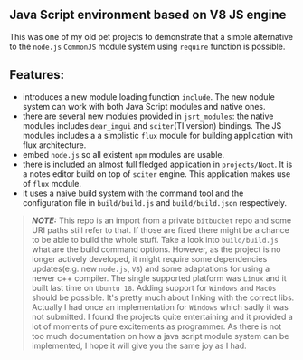 ## Java Script environment based on V8 JS engine

This was one of my old pet projects to demonstrate that a simple alternative to the `node.js` `CommonJS` module system using `require` function is possible.

## Features:
- introduces a new module loading function `include`. The new nodule system can work with both Java Script modules and native ones.
- there are several new modules provided in `jsrt_modules`: the native modules includes `dear_imgui` and `sciter`(TI version) bindings. The JS modules includes a a simplistic `flux` module for building application with flux architecture.
- embed `node.js` so all existent `npm` modules are usable.
- there is included an almost full fledged application in `projects/Noot`. It is a notes editor build on top of `sciter` engine. This application makes use of `flux` module.
- it uses a naive build system with the command tool and the configuration file in `build/build.js` and `build/build.json` respectively.

> **_NOTE:_** This repo is an import from a private `bitbucket` repo and some URI paths still refer to that. If those are fixed there might be a chance to be able to build the whole stuff. Take a look into `build/build.js` what are the build command options. However, as the project is no longer actively developed, it might require some dependencies updates(e.g. new `node.js`, `V8`) and some adaptations for using a newer c++ compiler. The single supported platform was `Linux` and it built last time on `Ubuntu 18`. Adding support for `Windows` and `MacOs` should be possible. It's pretty much about linking with the correct libs. Actually I had once an implementation for `Windows` which sadly it was not submitted.
  I found the projects quite entertaining and it
provided a lot of moments of pure excitements as programmer. As there is not too much documentation on how a java script module system can be implemented, I hope it will give you the same joy as I had.